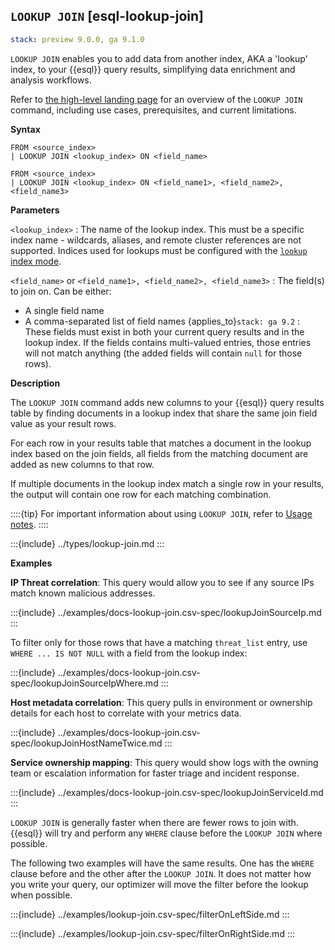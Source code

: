## `LOOKUP JOIN` [esql-lookup-join]

```yaml {applies_to}
stack: preview 9.0.0, ga 9.1.0
```

`LOOKUP JOIN` enables you to add data from another index, AKA a 'lookup'
index, to your {{esql}} query results, simplifying data enrichment
and analysis workflows.

Refer to [the high-level landing page](../../../../esql/esql-lookup-join.md) for an overview of the `LOOKUP JOIN` command, including use cases, prerequisites, and current limitations.

**Syntax**

```esql
FROM <source_index>
| LOOKUP JOIN <lookup_index> ON <field_name>
```

```esql
FROM <source_index>
| LOOKUP JOIN <lookup_index> ON <field_name1>, <field_name2>, <field_name3>
```

**Parameters**

`<lookup_index>`
:   The name of the lookup index. This must be a specific index name - wildcards, aliases, and remote cluster references are not supported. Indices used for lookups must be configured with the [`lookup` index mode](/reference/elasticsearch/index-settings/index-modules.md#index-mode-setting).

`<field_name>` or `<field_name1>, <field_name2>, <field_name3>`
:   The field(s) to join on. Can be either:
  * A single field name
  * A comma-separated list of field names {applies_to}`stack: ga 9.2`
:   These fields must exist in both your current query results and in the lookup index. If the fields contains multi-valued entries, those entries will not match anything (the added fields will contain `null` for those rows).


**Description**

The `LOOKUP JOIN` command adds new columns to your {{esql}} query
results table by finding documents in a lookup index that share the same
join field value as your result rows.

For each row in your results table that matches a document in the lookup
index based on the join fields, all fields from the matching document are
added as new columns to that row.

If multiple documents in the lookup index match a single row in your
results, the output will contain one row for each matching combination.

::::{tip}
For important information about using `LOOKUP JOIN`, refer to [Usage notes](../../../../esql/esql-lookup-join.md#usage-notes).
::::

:::{include} ../types/lookup-join.md
:::

**Examples**

**IP Threat correlation**: This query would allow you to see if any source
IPs match known malicious addresses.

:::{include} ../examples/docs-lookup-join.csv-spec/lookupJoinSourceIp.md
:::

To filter only for those rows that have a matching `threat_list` entry, use `WHERE ... IS NOT NULL` with a field from the lookup index:

:::{include} ../examples/docs-lookup-join.csv-spec/lookupJoinSourceIpWhere.md
:::

**Host metadata correlation**: This query pulls in environment or
ownership details for each host to correlate with your metrics data.

:::{include} ../examples/docs-lookup-join.csv-spec/lookupJoinHostNameTwice.md
:::

**Service ownership mapping**: This query would show logs with the owning
team or escalation information for faster triage and incident response.

:::{include} ../examples/docs-lookup-join.csv-spec/lookupJoinServiceId.md
:::

`LOOKUP JOIN` is generally faster when there are fewer rows to join
with. {{esql}} will try and perform any `WHERE` clause before the
`LOOKUP JOIN` where possible.

The following two examples will have the same results. One has the
`WHERE` clause before and the other after the `LOOKUP JOIN`. It does not
matter how you write your query, our optimizer will move the filter
before the lookup when possible.

:::{include} ../examples/lookup-join.csv-spec/filterOnLeftSide.md
:::

:::{include} ../examples/lookup-join.csv-spec/filterOnRightSide.md
:::
